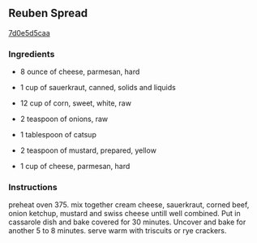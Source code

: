## Reuben Spread

[7d0e5d5caa](http://www.food.com/recipe/reuben-spread-113047)

### Ingredients

 - 8 ounce of cheese, parmesan, hard

 - 1 cup of sauerkraut, canned, solids and liquids

 - 12 cup of corn, sweet, white, raw

 - 2 teaspoon of onions, raw

 - 1 tablespoon of catsup

 - 2 teaspoon of mustard, prepared, yellow

 - 1 cup of cheese, parmesan, hard

### Instructions

preheat oven 375. mix together cream cheese, sauerkraut, corned beef, onion ketchup, mustard and swiss cheese untill well combined. Put in cassarole dish and bake covered for 30 minutes. Uncover and bake for another 5 to 8 minutes. serve warm with triscuits or rye crackers.